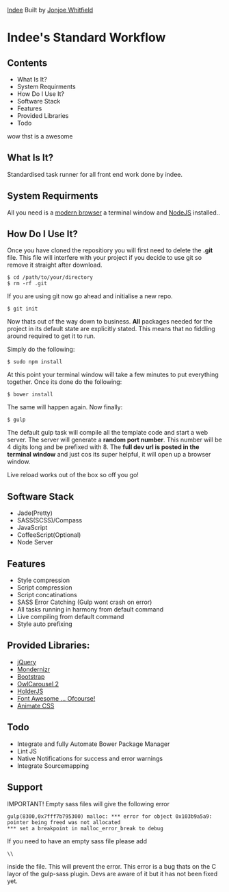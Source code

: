 
[Indee](http://indee.io)
Built by [Jonjoe Whitfield](http://jonjoe.io)

# Indee's Standard Workflow

## Contents 
- What Is It?
- System Requirments
- How Do I Use It?
- Software Stack
- Features
- Provided Libraries
- Todo

wow thst is a awesome 

## What Is It?
Standardised task runner for all front end work done by indee.

## System Requirments

All you need is a [modern browser](http://www.google.com/intl/en_uk/chrome/browser/) a terminal window and [NodeJS](http://nodejs.org/) installed..

## How Do I Use It?
Once you have cloned the repositiory you will first need to delete the **.git** file. This file will interfere with your project if you decide to use git so remove it straight after download.

```
$ cd /path/to/your/directory
$ rm -rf .git
```

If you are using git now go ahead and initialise a new repo.

```
$ git init
```

Now thats out of the way down to business. **All** packages needed for the project in its default state are explicitly stated. This means that no fiddling around required to get it to run.

Simply do the following:

```
$ sudo npm install
```

At this point your terminal window will take a few minutes to put everything together. Once its done do the following:

```
$ bower install
```

The same will happen again. Now finally:

```
$ gulp
```

The default gulp task will compile all the template code and start a web server. The server will generate a **random port number**. This number will be 4 digits long and be prefixed with 8. The **full dev url is posted in the terminal window** and just cos its super helpful, it will open up a browser window.

Live reload works out of the box so off you go!

## Software Stack
- Jade(Pretty)
- SASS(SCSS)/Compass
- JavaScript
- CoffeeScript(Optional)
- Node Server

## Features
- Style compression
- Script compression
- Script concatinations
- SASS Error Catching (Gulp wont crash on error)
- All tasks running in harmony from default command
- Live compiling from default command
- Style auto prefixing

## Provided Libraries:
- [jQuery](http://jquery.com/)
- [Mondernizr](http://modernizr.com/)
- [Bootstrap](http://getbootstrap.com/)
- [OwlCarousel 2](http://www.owlcarousel.owlgraphic.com/)
- [HolderJS](http://imsky.github.io/holder/)
- [Font Awesome ... Ofcourse!](http://fortawesome.github.io/Font-Awesome/)
- [Animate CSS](http://daneden.github.io/animate.css/)

## Todo
- Integrate and fully Automate Bower Package Manager
- Lint JS
- Native Notifications for success and error warnings
- Integrate Sourcemapping

## Support

IMPORTANT! Empty sass files will give the following error
```
gulp(8300,0x7fff7b795300) malloc: *** error for object 0x103b9a5a9: pointer being freed was not allocated
*** set a breakpoint in malloc_error_break to debug
```
If you need to have an empty sass file please add
```
\\
```
inside the file. This will prevent the error. This error is a bug thats on the C layor of the gulp-sass plugin. Devs are aware of it but it has not been fixed yet.
